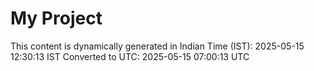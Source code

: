 # My Project

This content is dynamically generated in Indian Time (IST): 2025-05-15 12:30:13 IST
Converted to UTC: 2025-05-15 07:00:13 UTC

